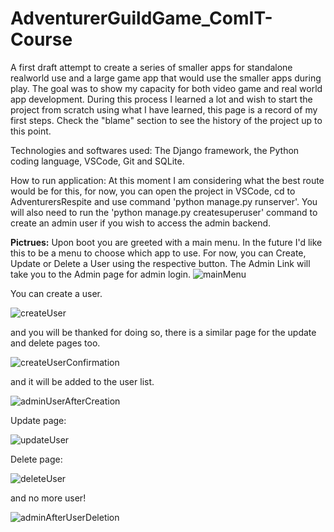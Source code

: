 # AdventurerGuildGame_ComIT-Course
A first draft attempt to create a series of smaller apps for standalone realworld use and a large game app that would use the smaller apps during play. The goal was to show my capacity for both video game and real world app development. During this process I learned a lot and wish to start the project from scratch using what I have learned, this page is a record of my first steps. Check the "blame" section to see the history of the project up to this point.

Technologies and softwares used: The Django framework, the Python coding language, VSCode, Git and SQLite.

How to run application: At this moment I am considering what the best route would be for this, for now, you can open the project in VSCode, cd to AdventurersRespite and use command 'python manage.py runserver'. You will also need to run the 'python manage.py createsuperuser' command to create an admin user if you wish to access the admin backend.

**Pictrues:**
Upon boot you are greeted with a main menu. In the future I'd like this to be a menu to choose which app to use.
For now, you can Create, Update or Delete a User using the respective button. 
The Admin Link will take you to the Admin page for admin login.
![mainMenu](https://github.com/user-attachments/assets/4f45e68d-0d4c-4b65-b4e7-0b0b2cc20da6)

You can create a user.

![createUser](https://github.com/user-attachments/assets/a3795023-43ae-485c-a9c6-d136c7a078e7)

and you will be thanked for doing so, there is a similar page for the update and delete pages too.

![createUserConfirmation](https://github.com/user-attachments/assets/2417106f-25ba-45cb-9c4c-595fd58ba123)

and it will be added to the user list.

![adminUserAfterCreation](https://github.com/user-attachments/assets/366c2d69-5502-4d96-a025-8f207e89b8cf)

Update page:

![updateUser](https://github.com/user-attachments/assets/51290b4c-c2bb-4082-8051-7ed030ab18ef)

Delete page:

![deleteUser](https://github.com/user-attachments/assets/0f8c9687-f175-45da-97a8-046c5246af21)

and no more user!

![adminAfterUserDeletion](https://github.com/user-attachments/assets/91cf170e-1917-4321-b62c-7bd75cb527d9)






